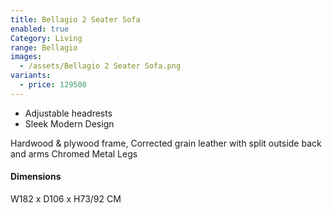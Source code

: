 ```yaml
---
title: Bellagio 2 Seater Sofa
enabled: true
Category: Living
range: Bellagio
images:
  - /assets/Bellagio 2 Seater Sofa.png
variants:
  - price: 129500
---
```


- Adjustable headrests
- Sleek Modern Design

Hardwood & plywood frame, Corrected grain leather with split outside back and arms
Chromed Metal Legs

#### Dimensions
W182 x D106 x H73/92 CM
